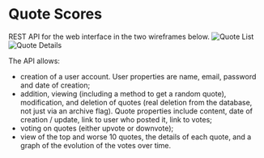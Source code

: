 # Quote Scores
REST API for the web interface in the two wireframes below.
![Quote List](https://developers.kameleoon.com/images/quote-list.png)
![Quote Details](https://developers.kameleoon.com/images/quote-detail.png)

The API allows:
- creation of a user account. User properties are name, email, password and date of creation;
- addition, viewing (including a method to get a random quote), modification, and deletion of quotes (real deletion from the database, not just via an archive flag). Quote properties include content, date of creation / update, link to user who posted it, link to votes;
- voting on quotes (either upvote or downvote);
- view of the top and worse 10 quotes, the details of each quote, and a graph of the evolution of the votes over time.
